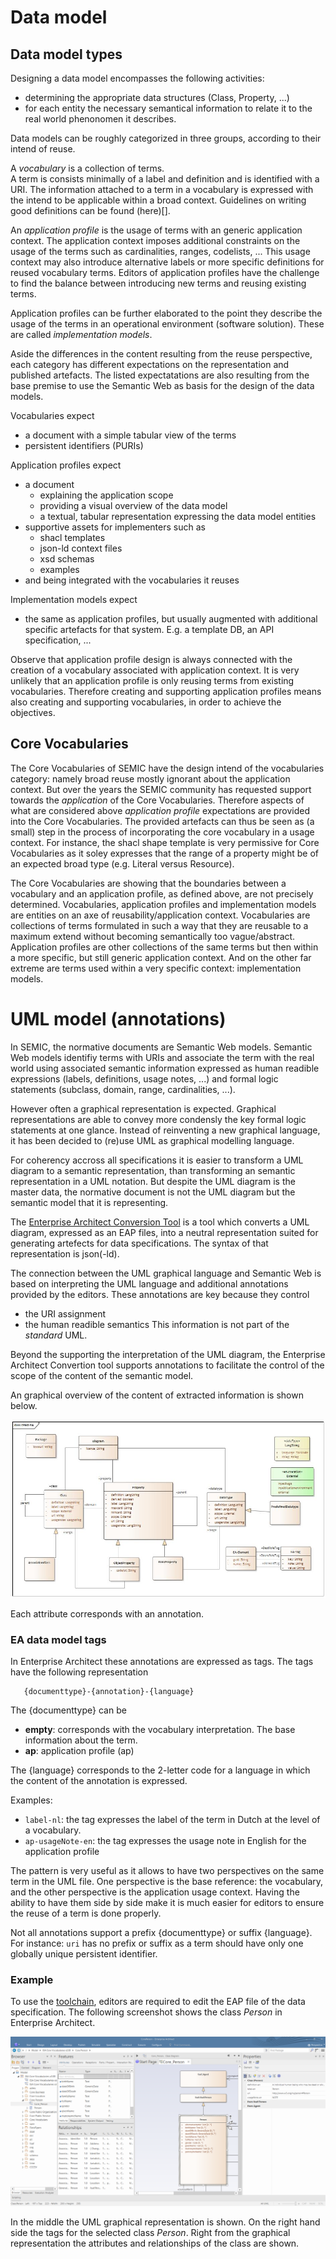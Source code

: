 # Data model 

## Data model types

Designing a data model encompasses the following activities:
- determining the appropriate data structures (Class, Property, ...)
- for each entity the necessary semantical information to relate it to the real world phenonomen it describes.

Data models can be roughly categorized in three groups, according to their intend of reuse.

A *vocabulary* is a collection of terms.  
A term is consists minimally of a label and definition and is identified with a URI. 
The information attached to a term in a vocabulary is expressed with the intend to be applicable within a broad context. 
Guidelines on writing good definitions can be found (here)[].
 
An *application profile* is the usage of terms with an generic application context. 
The application context imposes additional constraints on the usage of the terms such as cardinalities, ranges, codelists, ...
This usage context may also introduce alternative labels or more specific definitions for reused vocabulary terms. 
Editors of application profiles have the challenge to find the balance between introducing new terms and reusing existing terms. 

Application profiles can be further elaborated to the point they describe the usage of the terms in an operational environment (software solution). 
These are called *implementation models*.


Aside the differences in the content resulting from the reuse perspective, each category has different expectations on the representation and published artefacts. 
The listed expectatations are also resulting from the base premise to use the Semantic Web as basis for the design of the data models.

Vocabularies expect 

  - a document with a simple tabular view of the terms 
  - persistent identifiers (PURIs) 

Application profiles expect

  - a document 
    - explaining the application scope 
    - providing a visual overview of the data model
    - a textual, tabular representation expressing the data model entities
  - supportive assets for implementers such as
    - shacl templates
    - json-ld context files
    - xsd schemas
    - examples
  - and being integrated with the vocabularies it reuses

Implementation models expect

  - the same as application profiles, but usually augmented with additional specific artefacts for that system. 
      E.g. a template DB, an API specification, ...


Observe that application profile design is always connected with the creation of a vocabulary associated with application context. 
It is very unlikely that an application profile is only reusing terms from existing vocabularies. 
Therefore creating and supporting application profiles means also creating and supporting vocabularies, in order to achieve the objectives. 


## Core Vocabularies
The Core Vocabularies of SEMIC have the design intend of the vocabularies category: namely broad reuse mostly ignorant about the application context.
But over the years the SEMIC community has requested support towards the *application* of the Core Vocabularies. 
Therefore aspects of what are considered above *application profile* expectations are provided into the Core Vocabularies. 
The provided artefacts can thus be seen as (a small) step in the process of incorporating the core vocabulary in a usage context. 
For instance, the shacl shape template is very permissive for Core Vocabularies as it soley expresses that the range of a property might be of an expected broad type (e.g. Literal versus Resource). 

The Core Vocabularies are showing that the boundaries between a vocabulary and an application profile, as defined above, are not precisely determined.
Vocabularies, application profiles and implementation models are entities on an axe of reusability/application context.
Vocabularies are collections of terms formulated in such a way that they are reusable to a maximum extend without becoming semantically too vague/abstract.
Application profiles are other collections of the same terms but then within a more specific, but still generic  application context. 
And on the other far extreme are terms used within a very specific context: implementation models.


# UML model (annotations)

In SEMIC, the normative documents are Semantic Web models. 
Semantic Web models identifiy terms with URIs and associate the term with the real world using associated semantic information expressed as human readible expressions (labels, definitions, usage notes, ...) and formal logic statements (subclass, domain, range, cardinalities, ...). 

However often a graphical representation is expected.
Graphical representations are able to convey more condensly the key formal logic statements at one glance.
Instead of reinventing a new graphical language, it has been decided to (re)use UML as graphical modelling language.

For coherency accross all specifications it is easier to transform a UML diagram to a semantic representation, than transforming an semantic representation in a UML notation. 
But despite the UML diagram is the master data, the normative document is not the UML diagram but the semantic model that it is representing.

The [Enterprise Architect Conversion Tool](https://github.com/Informatievlaanderen/OSLO-EA-to-RDF) is a tool which converts a UML diagram, expressed as an EAP files, into a neutral representation suited for generating artefects for data specifications.
The syntax of that representation is json(-ld).

The connection between the UML graphical language and Semantic Web is based on interpreting the UML language and additional annotations provided by the editors.
These annotations are key because they control 
  - the URI assignment
  - the human readible semantics
This information is not part of the _standard_ UML. 

Beyond the supporting the interpretation of the UML diagram, the Enterprise Architect Convertion tool supports annotations to facilitate the control of the scope of the content of the semantic model.

An graphical overview of the content of extracted information is shown below.

![EA-annotation.jpg](./EA-annotation.jpg)

Each attribute corresponds with an annotation.


### EA data model tags
In Enterprise Architect these annotations are expressed as tags.
The tags have the following representation

```
   {documenttype}-{annotation}-{language}
```

The {documenttype} can be 
   - **empty**:  corresponds with the vocabulary interpretation. The base information about the term.
   - **ap**: application profile (ap) 

The {language} corresponds to the 2-letter code for a language in which the content of the annotation is expressed.

Examples:
  - `label-nl`: the tag expresses the label of the term in Dutch at the level of a vocabulary. 
  - `ap-usageNote-en`: the tag expresses the usage note in English for the application profile

The pattern is very useful as it allows to have two perspectives on the same term in the UML file.
One perspective is the base reference: the vocabulary, and the other perspective is the application usage context.
Having the ability to have them side by side make it is much easier for editors to ensure the reuse of a term is done properly.

Not all annotations support a prefix {documenttype} or suffix {language}. 
For instance: `uri` has no prefix or suffix as a term should have only one globally unique persistent identifier. 


### Example
To use the [toolchain](./toolchain.md), editors are required to edit the EAP file of the data specification. 
The following screenshot shows the class _Person_ in Enterprise Architect. 

![EA-example.png](./EA-example.png)

In the middle the UML graphical representation is shown. On the right hand side the tags for the selected class _Person_.
Right from the graphical representation the attributes and relationships of the class are shown.



